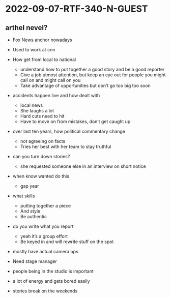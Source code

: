 # 2022-09-07-RTF-340-N-GUEST
## arthel nevel?
- Fox News anchor nowadays
- Used to work at cnn

- How get from local to national
  - understand how to put together a good story and be a good reporter
  - Give a job utmost attention, but keep an eye out for people you might call on and might call on you
  - Take advantage of opportunities but don’t go too big too soon
- accidents happen live and how dealt with
  - local news
  - She laughs a lot
  - Hard cuts need to hit 
  - Have to move on from mistakes, don’t get caught up
- over last ten years, how political commentary change
  - not agreeing on facts
  - Tries her best with her team to stay truthful
- can you turn down stories?
  - she requested someone else in an interview on short notice
- when know wanted do this
  - gap year
- what skills
  - putting together a piece
  - And style
  - Be authentic
- do you write what you report
  - yeah it’s a group effort
  - Be keyed in and will rewrite stuff on the spot
- mostly have actual camera ops
- Need stage manager
- people being in the studio is important
- a lot of energy and gets bored easily
- stories break on the weekends
